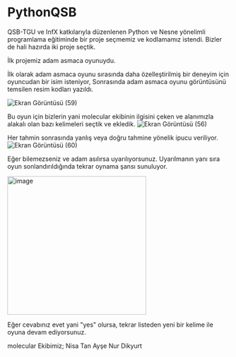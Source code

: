 # PythonQSB
QSB-TGU ve InfX katkılarıyla düzenlenen Python ve Nesne yönelimli programlama eğitiminde bir proje seçmemiz ve kodlamamız istendi. Bizler de hali hazırda iki proje seçtik.

İlk projemiz adam asmaca oyunuydu.

İlk olarak adam asmaca oyunu sırasında daha özelleştirilmiş bir deneyim için oyuncudan bir isim isteniyor,
Sonrasında adam asmaca oyunu görüntüsünü temsilen resim kodları yazıldı.

![Ekran Görüntüsü (59)](https://user-images.githubusercontent.com/104464419/166005333-408461f2-2b98-4532-b859-79d80f4d9d1c.png)

Bu oyun için bizlerin yani molecular ekibinin ilgisini çeken ve alanımızla alakalı olan bazı kelimeleri seçtik ve ekledik.
![Ekran Görüntüsü (56)](https://user-images.githubusercontent.com/104464419/166004184-b404295e-32f6-4c9d-9321-824ac151e1ec.png)

Her tahmin sonrasında yanlış veya doğru tahmine yönelik ipucu veriliyor.
![Ekran Görüntüsü (60)](https://user-images.githubusercontent.com/104464419/166006257-757227f1-53bf-4bdd-a084-49e3a0397c04.png)

Eğer bilemezseniz ve adam asılırsa uyarılıyorsunuz. Uyarılmanın yanı sıra oyun sonlandırıldığında tekrar oynama şansı sunuluyor.

<img width="314" alt="image" src="https://user-images.githubusercontent.com/104464419/166006506-db8eff9d-dc3c-4511-9bd8-a96c6b51e383.png">

Eğer cevabınız evet yani "yes" olursa, tekrar listeden yeni bir kelime ile oyuna devam ediyorsunuz.

molecular Ekibimiz;
Nisa Tan
Ayşe Nur Dikyurt
